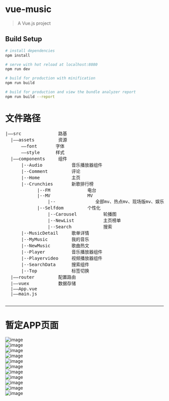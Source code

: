 # vue-music

> A Vue.js project

## Build Setup

``` bash
# install dependencies
npm install

# serve with hot reload at localhost:8080
npm run dev

# build for production with minification
npm run build

# build for production and view the bundle analyzer report
npm run build --report
```
# 文件路径
<pre>
|——src              路基
  |——assets         资源
      ——font       字体
      ——style      样式
  |——components     组件
      |--Audio           音乐播放器组件
      |--Comment         评论
      |--Home            主页
      |--Crunchies       新歌排行榜
            |--FM              电台
            |--MV              MV
                |--               全部mv、热点mv、现场版mv、娱乐mv、艺术家mv
            |--Selfdom         个性化
                |--Carousel          轮播图
                |--NewList           主页榜单
                |--Search            搜索
      |--MusicDetail     歌单详情
      |--MyMusic         我的音乐
      |--NewMusic        歌曲热文
      |--Player          音乐播放器组件
      |--Playervideo     视频播放器组件
      |--SearchData      搜索组件
      |--Top             标签切换
  |——router         配置路由
  |——vuex           数据存储
  |——App.vue
  |——main.js
 </pre>
---------------------------------------
# 暂定APP页面
![image](https://github.com/ZhongAndGit/VueAPP/blob/master/src/img/gxh.gif)</br>
![image](https://github.com/ZhongAndGit/VueAPP/blob/master/src/img/dt.gif)</br>
![image](https://github.com/ZhongAndGit/VueAPP/blob/master/src/img/mv.gif)</br>
![image](https://github.com/ZhongAndGit/VueAPP/blob/master/src/img/gqph.gif)</br>
![image](https://github.com/ZhongAndGit/VueAPP/blob/master/src/img/gqlb.gif)</br>
![image](https://github.com/ZhongAndGit/VueAPP/blob/master/src/img/bflb.gif)</br>
![image](https://github.com/ZhongAndGit/VueAPP/blob/master/src/img/bfq.gif)</br>
![image](https://github.com/ZhongAndGit/VueAPP/blob/master/src/img/gc.gif)</br>
![image](https://github.com/ZhongAndGit/VueAPP/blob/master/src/img/pl.gif)</br>
![image](https://github.com/ZhongAndGit/VueAPP/blob/master/src/img/ss.gif)</br>
![image](https://github.com/ZhongAndGit/VueAPP/blob/master/src/img/zcd.gif)</br>
